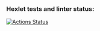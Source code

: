 ### Hexlet tests and linter status:
[![Actions Status](https://github.com/MirrexOne/java-project-72/actions/workflows/hexlet-check.yml/badge.svg)](https://github.com/MirrexOne/java-project-72/actions)